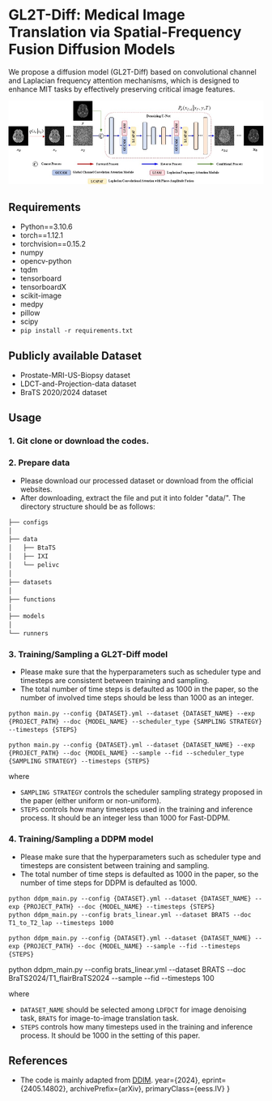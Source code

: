 # GL2T-Diff: Medical Image Translation via Spatial-Frequency Fusion Diffusion Models

We propose a diffusion model (GL2T-Diff) based on convolutional channel and Laplacian frequency attention mechanisms, which is designed to enhance MIT tasks by effectively preserving critical image features.

<p align="center">
  <img src="Overview.jpeg" alt="DDPM vs. Fast-DDPM" width="750">
</p>

## Requirements
* Python==3.10.6
* torch==1.12.1
* torchvision==0.15.2
* numpy
* opencv-python
* tqdm
* tensorboard
* tensorboardX
* scikit-image
* medpy
* pillow
* scipy
* `pip install -r requirements.txt`

## Publicly available Dataset
- Prostate-MRI-US-Biopsy dataset
- LDCT-and-Projection-data dataset
- BraTS 2020/2024 dataset

## Usage
### 1. Git clone or download the codes.

### 2. Prepare data
* Please download our processed dataset or download from the official websites.
* After downloading, extract the file and put it into folder "data/". The directory structure should be as follows:

```bash
├── configs
│
├── data
│	├── BtaTS
│	├── IXI
│	└── pelivc
│
├── datasets
│
├── functions
│
├── models
│
└── runners

```


### 3. Training/Sampling a GL2T-Diff model
* Please make sure that the hyperparameters such as scheduler type and timesteps are consistent between training and sampling.
* The total number of time steps is defaulted as 1000 in the paper, so the number of involved time steps should be less than 1000 as an integer.
```
python main.py --config {DATASET}.yml --dataset {DATASET_NAME} --exp {PROJECT_PATH} --doc {MODEL_NAME} --scheduler_type {SAMPLING STRATEGY} --timesteps {STEPS}
```
```
python main.py --config {DATASET}.yml --dataset {DATASET_NAME} --exp {PROJECT_PATH} --doc {MODEL_NAME} --sample --fid --scheduler_type {SAMPLING STRATEGY} --timesteps {STEPS}
```

where 
- `SAMPLING STRATEGY` controls the scheduler sampling strategy proposed in the paper (either uniform or non-uniform).
- `STEPS` controls how many timesteps used in the training and inference process. It should be an integer less than 1000 for Fast-DDPM.


### 4. Training/Sampling a DDPM model
* Please make sure that the hyperparameters such as scheduler type and timesteps are consistent between training and sampling.
* The total number of time steps is defaulted as 1000 in the paper, so the number of time steps for DDPM is defaulted as 1000.
```
python ddpm_main.py --config {DATASET}.yml --dataset {DATASET_NAME} --exp {PROJECT_PATH} --doc {MODEL_NAME} --timesteps {STEPS}
python ddpm_main.py --config brats_linear.yml --dataset BRATS --doc T1_to_T2_lap --timesteps 1000
```
```
python ddpm_main.py --config {DATASET}.yml --dataset {DATASET_NAME} --exp {PROJECT_PATH} --doc {MODEL_NAME} --sample --fid --timesteps {STEPS}
```
python ddpm_main.py --config brats_linear.yml --dataset BRATS  --doc BraTS2024/T1_flairBraTS2024 --sample --fid --timesteps 100

where 
- `DATASET_NAME` should be selected among `LDFDCT` for image denoising task, `BRATS` for image-to-image translation task.
- `STEPS` controls how many timesteps used in the training and inference process. It should be 1000 in the setting of this paper.


## References
* The code is mainly adapted from [DDIM](https://github.com/ermongroup/ddim).
      year={2024},
      eprint={2405.14802},
      archivePrefix={arXiv},
      primaryClass={eess.IV}
}
```
